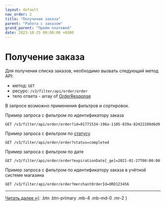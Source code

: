 ```yaml
---
layout: default
nav_order: 2
title: "Получение заказа"
parent: "Работа с заказом"
grand_parent: "Приём платежей"
date: 2023-10-25 00:00:00 +0300
---
```


# Получение заказа

Для получения списка заказов, необходимо вызвать следующий метод API:

- метод: `GET`
- ресурс: `/v3/filter/api/order/order`
- тело ответа - array of [OrderResponse](/docs/order/create/#orderresponse)

В запросе возможно применения фильтров и сортировок.

Пример запроса с фильтром по идентификатору заказа
```
GET /v3/filter/api/order/order?id=01771534-196a-1105-839a-82422289d6d9
```
Пример запроса с фильтром по [статусу](/docs/order)
```
GET /v3/filter/api/order/order?status=completed
```

Пример запроса с фильтром по дате 
```
GET /v3/filter/api/order/order?expirationDate[_ge]=2021-01-27T00:00:00
```

Пример запроса с фильтром по идентификатору заказа в учётной системе магазина

```
GET /v3/filter/api/order/order?merchantOrderId=ORD123456
```

---

[Читать далее &raquo;](/docs/merchant/order/update){: .btn .btn-primary .mb-4 .mb-md-0 .mr-2 }
